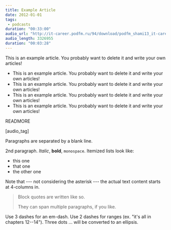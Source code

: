 ```yaml
---
title: Example Article
date: 2012-01-01
tags: 
 - podcasts
duration: "00:33:00"
audio_url: "http://it-career.podfm.ru/94/download/podfm_shami13_it-career_88.mp3?stat=rss&soundirect=1"
audio_length: 3326955
duration: "00:03:28"
---
```


This is an example article. You probably want to delete it and write your own articles!

 * This is an example article. You probably want to delete it and write your own articles!
 * This is an example article. You probably want to delete it and write your own articles!
 * This is an example article. You probably want to delete it and write your own articles!
 * This is an example article. You probably want to delete it and write your own articles!
 
READMORE

[audio_tag]

Paragraphs are separated by a blank line.

2nd paragraph. *Italic*, **bold**, `monospace`. Itemized lists
look like:

  * this one
  * that one
  * the other one

Note that --- not considering the asterisk --- the actual text
content starts at 4-columns in.

> Block quotes are
> written like so.
>
> They can span multiple paragraphs,
> if you like.

Use 3 dashes for an em-dash. Use 2 dashes for ranges (ex. "it's all in
chapters 12--14"). Three dots ... will be converted to an ellipsis.
